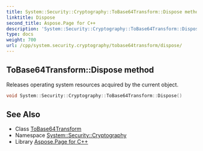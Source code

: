 ```yaml
---
title: System::Security::Cryptography::ToBase64Transform::Dispose method
linktitle: Dispose
second_title: Aspose.Page for C++
description: 'System::Security::Cryptography::ToBase64Transform::Dispose method. Releases operating system resources acquired by the current object in C++.'
type: docs
weight: 700
url: /cpp/system.security.cryptography/tobase64transform/dispose/
---
```

## ToBase64Transform::Dispose method


Releases operating system resources acquired by the current object.

```cpp
void System::Security::Cryptography::ToBase64Transform::Dispose()
```

## See Also

* Class [ToBase64Transform](../)
* Namespace [System::Security::Cryptography](../../)
* Library [Aspose.Page for C++](../../../)
